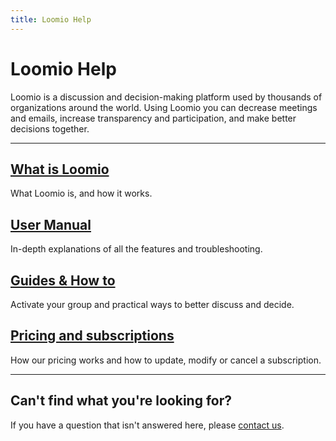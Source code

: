 ```yaml
---
title: Loomio Help
---
```

# Loomio Help

Loomio is a discussion and decision-making platform used by thousands of organizations around the world. Using Loomio you can decrease meetings and emails, increase transparency and participation, and make better decisions together.

***
## [What is Loomio](/en/user_manual/overview)
What Loomio is, and how it works.

## [User Manual](user_manual)
In-depth explanations of all the features and troubleshooting.

## [Guides & How to](guides)
Activate your group and practical ways to better discuss and decide.

## [Pricing and subscriptions](subscriptions)
How our pricing works and how to update, modify or cancel a subscription.

***

## Can't find what you're looking for?

If you have a question that isn't answered here, please [contact us](https://www.loomio.org/contact).
